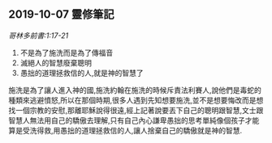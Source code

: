 ## 2019-10-07 靈修筆記

*哥林多前書:1:17-21*

1. 	不是為了施洗而是為了傳福音
2. 滅絕人的智慧廢棄聰明
3. 愚拙的道理拯救信的人,就是神的智慧了

  施洗是為了讓人進入神的國,施洗約翰在施洗的時候斥責法利賽人,說他們是毒蛇的種類來逃避憤怒,所以在那個時期,很多人遇到先知想要施洗,並不是想要悔改而是想找一個宗教的安慰,那離耶穌說得很遠,經上記著說要丟下自己的聰明跟智慧,文士跟智慧人無法用自己的驕傲去理解,只有自己內心謙卑愚拙的思考單純像個孩子才能算是受洗得救,用愚拙的道理拯救信的人,讓人捨棄自己的驕傲就是神的智慧.